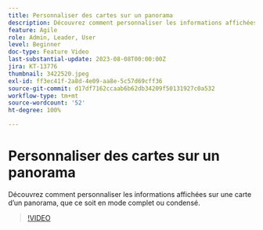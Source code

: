 ```yaml
---
title: Personnaliser des cartes sur un panorama
description: Découvrez comment personnaliser les informations affichées sur une carte d’un panorama, que ce soit en mode complet ou condensé.
feature: Agile
role: Admin, Leader, User
level: Beginner
doc-type: Feature Video
last-substantial-update: 2023-08-08T00:00:00Z
jira: KT-13776
thumbnail: 3422520.jpeg
exl-id: ff3ec41f-2a8d-4e09-aa8e-5c57d69cff36
source-git-commit: d17df7162ccaab6b62db34209f50131927c0a532
workflow-type: tm+mt
source-wordcount: '52'
ht-degree: 100%

---
```


# Personnaliser des cartes sur un panorama

Découvrez comment personnaliser les informations affichées sur une carte d’un panorama, que ce soit en mode complet ou condensé.

>[!VIDEO](https://video.tv.adobe.com/v/3422520/?quality=12&learn=on&enablevpops)
